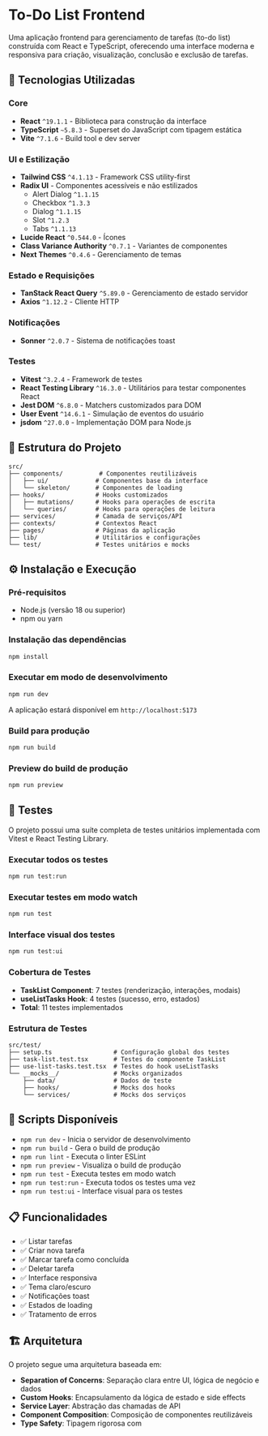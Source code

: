 # To-Do List Frontend

Uma aplicação frontend para gerenciamento de tarefas (to-do list) construída com React e TypeScript, oferecendo uma interface moderna e responsiva para criação, visualização, conclusão e exclusão de tarefas.

## 🚀 Tecnologias Utilizadas

### Core
- **React** `^19.1.1` - Biblioteca para construção da interface
- **TypeScript** `~5.8.3` - Superset do JavaScript com tipagem estática
- **Vite** `^7.1.6` - Build tool e dev server

### UI e Estilização
- **Tailwind CSS** `^4.1.13` - Framework CSS utility-first
- **Radix UI** - Componentes acessíveis e não estilizados
  - Alert Dialog `^1.1.15`
  - Checkbox `^1.3.3`
  - Dialog `^1.1.15`
  - Slot `^1.2.3`
  - Tabs `^1.1.13`
- **Lucide React** `^0.544.0` - Ícones
- **Class Variance Authority** `^0.7.1` - Variantes de componentes
- **Next Themes** `^0.4.6` - Gerenciamento de temas

### Estado e Requisições
- **TanStack React Query** `^5.89.0` - Gerenciamento de estado servidor
- **Axios** `^1.12.2` - Cliente HTTP

### Notificações
- **Sonner** `^2.0.7` - Sistema de notificações toast

### Testes
- **Vitest** `^3.2.4` - Framework de testes
- **React Testing Library** `^16.3.0` - Utilitários para testar componentes React
- **Jest DOM** `^6.8.0` - Matchers customizados para DOM
- **User Event** `^14.6.1` - Simulação de eventos do usuário
- **jsdom** `^27.0.0` - Implementação DOM para Node.js

## 📁 Estrutura do Projeto

```
src/
├── components/          # Componentes reutilizáveis
│   ├── ui/             # Componentes base da interface
│   └── skeleton/       # Componentes de loading
├── hooks/              # Hooks customizados
│   ├── mutations/      # Hooks para operações de escrita
│   └── queries/        # Hooks para operações de leitura
├── services/           # Camada de serviços/API
├── contexts/           # Contextos React
├── pages/              # Páginas da aplicação
├── lib/                # Utilitários e configurações
└── test/               # Testes unitários e mocks
```

## ⚙️ Instalação e Execução

### Pré-requisitos
- Node.js (versão 18 ou superior)
- npm ou yarn

### Instalação das dependências
```bash
npm install
```

### Executar em modo de desenvolvimento
```bash
npm run dev
```
A aplicação estará disponível em `http://localhost:5173`

### Build para produção
```bash
npm run build
```

### Preview do build de produção
```bash
npm run preview
```

## 🧪 Testes

O projeto possui uma suíte completa de testes unitários implementada com Vitest e React Testing Library.

### Executar todos os testes
```bash
npm run test:run
```

### Executar testes em modo watch
```bash
npm run test
```

### Interface visual dos testes
```bash
npm run test:ui
```

### Cobertura de Testes
- **TaskList Component**: 7 testes (renderização, interações, modais)
- **useListTasks Hook**: 4 testes (sucesso, erro, estados)
- **Total**: 11 testes implementados

### Estrutura de Testes
```
src/test/
├── setup.ts                 # Configuração global dos testes
├── task-list.test.tsx       # Testes do componente TaskList
├── use-list-tasks.test.tsx  # Testes do hook useListTasks
└── __mocks__/               # Mocks organizados
    ├── data/                # Dados de teste
    ├── hooks/               # Mocks dos hooks
    └── services/            # Mocks dos serviços
```

## 🔧 Scripts Disponíveis

- `npm run dev` - Inicia o servidor de desenvolvimento
- `npm run build` - Gera o build de produção
- `npm run lint` - Executa o linter ESLint
- `npm run preview` - Visualiza o build de produção
- `npm run test` - Executa testes em modo watch
- `npm run test:run` - Executa todos os testes uma vez
- `npm run test:ui` - Interface visual para os testes

## 📋 Funcionalidades

- ✅ Listar tarefas
- ✅ Criar nova tarefa
- ✅ Marcar tarefa como concluída
- ✅ Deletar tarefa
- ✅ Interface responsiva
- ✅ Tema claro/escuro
- ✅ Notificações toast
- ✅ Estados de loading
- ✅ Tratamento de erros

## 🏗️ Arquitetura

O projeto segue uma arquitetura baseada em:
- **Separation of Concerns**: Separação clara entre UI, lógica de negócio e dados
- **Custom Hooks**: Encapsulamento da lógica de estado e side effects
- **Service Layer**: Abstração das chamadas de API
- **Component Composition**: Composição de componentes reutilizáveis
- **Type Safety**: Tipagem rigorosa com